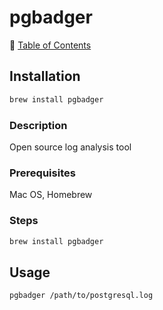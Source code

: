 # pgbadger

📁 [Table of Contents](README.md)

## Installation

```sh
brew install pgbadger
```

### Description

Open source log analysis tool

### Prerequisites

Mac OS, Homebrew

### Steps

```sh
brew install pgbadger
```

## Usage

```sh
pgbadger /path/to/postgresql.log
```
